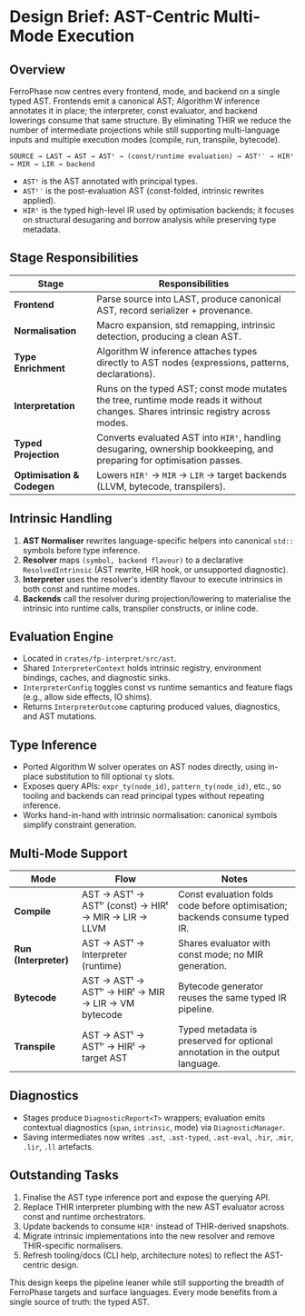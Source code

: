 # Design Brief: AST-Centric Multi-Mode Execution

## Overview

FerroPhase now centres every frontend, mode, and backend on a single typed AST.
Frontends emit a canonical AST; Algorithm W inference annotates it in place; the
interpreter, const evaluator, and backend lowerings consume that same structure.
By eliminating THIR we reduce the number of intermediate projections while still
supporting multi-language inputs and multiple execution modes (compile, run,
transpile, bytecode).

```
SOURCE → LAST → AST → ASTᵗ → (const/runtime evaluation) → ASTᵗ′ → HIRᵗ → MIR → LIR → backend
```

- `ASTᵗ` is the AST annotated with principal types.
- `ASTᵗ′` is the post-evaluation AST (const-folded, intrinsic rewrites applied).
- `HIRᵗ` is the typed high-level IR used by optimisation backends; it focuses on
  structural desugaring and borrow analysis while preserving type metadata.

## Stage Responsibilities

| Stage | Responsibilities |
|-------|------------------|
| **Frontend** | Parse source into LAST, produce canonical AST, record serializer + provenance. |
| **Normalisation** | Macro expansion, std remapping, intrinsic detection, producing a clean AST. |
| **Type Enrichment** | Algorithm W inference attaches types directly to AST nodes (expressions, patterns, declarations). |
| **Interpretation** | Runs on the typed AST; const mode mutates the tree, runtime mode reads it without changes. Shares intrinsic registry across modes. |
| **Typed Projection** | Converts evaluated AST into `HIRᵗ`, handling desugaring, ownership bookkeeping, and preparing for optimisation passes. |
| **Optimisation & Codegen** | Lowers `HIRᵗ` → `MIR` → `LIR` → target backends (LLVM, bytecode, transpilers). |

## Intrinsic Handling

1. **AST Normaliser** rewrites language-specific helpers into canonical `std::`
   symbols before type inference.
2. **Resolver** maps `(symbol, backend flavour)` to a declarative
   `ResolvedIntrinsic` (AST rewrite, HIR hook, or unsupported diagnostic).
3. **Interpreter** uses the resolver's identity flavour to execute intrinsics in
   both const and runtime modes.
4. **Backends** call the resolver during projection/lowering to materialise the
   intrinsic into runtime calls, transpiler constructs, or inline code.

## Evaluation Engine

- Located in `crates/fp-interpret/src/ast`.
- Shared `InterpreterContext` holds intrinsic registry, environment bindings,
  caches, and diagnostic sinks.
- `InterpreterConfig` toggles const vs runtime semantics and feature flags
  (e.g., allow side effects, IO shims).
- Returns `InterpreterOutcome` capturing produced values, diagnostics, and AST
  mutations.

## Type Inference

- Ported Algorithm W solver operates on AST nodes directly, using in-place
  substitution to fill optional `ty` slots.
- Exposes query APIs: `expr_ty(node_id)`, `pattern_ty(node_id)`, etc., so tooling
  and backends can read principal types without repeating inference.
- Works hand-in-hand with intrinsic normalisation: canonical symbols simplify
  constraint generation.

## Multi-Mode Support

| Mode | Flow | Notes |
|------|------|-------|
| **Compile** | AST → ASTᵗ → ASTᵗ′ (const) → HIRᵗ → MIR → LIR → LLVM | Const evaluation folds code before optimisation; backends consume typed IR. |
| **Run (Interpreter)** | AST → ASTᵗ → Interpreter (runtime) | Shares evaluator with const mode; no MIR generation. |
| **Bytecode** | AST → ASTᵗ → ASTᵗ′ → HIRᵗ → MIR → LIR → VM bytecode | Bytecode generator reuses the same typed IR pipeline. |
| **Transpile** | AST → ASTᵗ → ASTᵗ′ → HIRᵗ → target AST | Typed metadata is preserved for optional annotation in the output language. |

## Diagnostics

- Stages produce `DiagnosticReport<T>` wrappers; evaluation emits contextual
  diagnostics (`span`, `intrinsic`, mode) via `DiagnosticManager`.
- Saving intermediates now writes `.ast`, `.ast-typed`, `.ast-eval`, `.hir`, `.mir`,
  `.lir`, `.ll` artefacts.

## Outstanding Tasks

1. Finalise the AST type inference port and expose the querying API.
2. Replace THIR interpreter plumbing with the new AST evaluator across const and
   runtime orchestrators.
3. Update backends to consume `HIRᵗ` instead of THIR-derived snapshots.
4. Migrate intrinsic implementations into the new resolver and remove
   THIR-specific normalisers.
5. Refresh tooling/docs (CLI help, architecture notes) to reflect the AST-centric
   design.

This design keeps the pipeline leaner while still supporting the breadth of
FerroPhase targets and surface languages. Every mode benefits from a single
source of truth: the typed AST.
